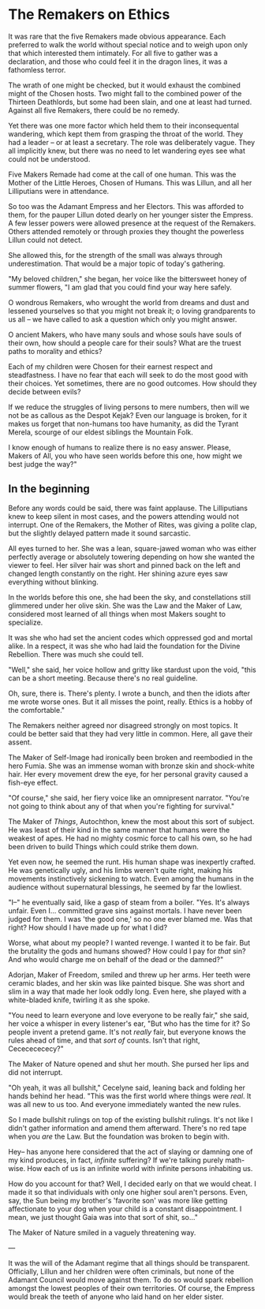# The Remakers on Ethics

It was rare that the five Remakers made obvious appearance. Each preferred to walk the world without special notice and to weigh upon only that which interested them intimately. For all five to gather was a declaration, and those who could feel it in the dragon lines, it was a fathomless terror.

The wrath of one might be checked, but it would exhaust the combined might of the Chosen hosts. Two might fall to the combined power of the Thirteen Deathlords, but some had been slain, and one at least had turned. Against all five Remakers, there could be no remedy.

Yet there was one more factor which held them to their inconsequental wandering, which kept them from grasping the throat of the world. They had a leader – or at least a secretary. The role was deliberately vague. They all implicitly knew, but there was no need to let wandering eyes see what could not be understood.

Five Makers Remade had come at the call of one human. This was the Mother of the Little Heroes, Chosen of Humans. This was Lillun, and all her Lilliputians were in attendance.

So too was the Adamant Empress and her Electors. This was afforded to them, for the pauper Lillun doted dearly on her younger sister the Empress. A few lesser powers were allowed presence at the request of the Remakers. Others attended remotely or through proxies they thought the powerless Lillun could not detect.

She allowed this, for the strength of the small was always through underestimation. That would be a major topic of today's gathering.

"My beloved children," she began, her voice like the bittersweet honey of summer flowers, "I am glad that you could find your way here safely.

O wondrous Remakers, who wrought the world from dreams and dust and lessened yourselves so that you might not break it; o loving grandparents to us all – we have called to ask a question which only you might answer.

O ancient Makers, who have many souls and whose souls have souls of their own, how should a people care for their souls? What are the truest paths to morality and ethics?

Each of my children were Chosen for their earnest respect and steadfastness. I have no fear that each will seek to do the most good with their choices. Yet sometimes, there are no good outcomes. How should they decide between evils?

If we reduce the struggles of living persons to mere numbers, then will we not be as callous as the Despot Kejak? Even our language is broken, for it makes us forget that non-humans too have humanity, as did the Tyrant Merela, scourge of our eldest siblings the Mountain Folk.

I know enough of humans to realize there is no easy answer. Please, Makers of All, you who have seen worlds before this one, how might we best judge the way?"

## In the beginning

Before any words could be said, there was faint applause. The Lilliputians knew to keep silent in most cases, and the powers attending would not interrupt. One of the Remakers, the Mother of Rites, was giving a polite clap, but the slightly delayed pattern made it sound sarcastic.

All eyes turned to her. She was a lean, square-jawed woman who was either perfectly average or absolutely towering depending on how she wanted the viewer to feel. Her silver hair was short and pinned back on the left and changed length constantly on the right. Her shining azure eyes saw everything without blinking.

In the worlds before this one, she had been the sky, and constellations still glimmered under her olive skin. She was the Law and the Maker of Law, considered most learned of all things when most Makers sought to specialize.

It was she who had set the ancient codes which oppressed god and mortal alike. In a respect, it was she who had laid the foundation for the Divine Rebellion. There was much she could tell.

"Well," she said, her voice hollow and gritty like stardust upon the void, "this can be a short meeting. Because there's no real guideline.

Oh, sure, there is. There's plenty. I wrote a bunch, and then the idiots after me wrote worse ones. But it all misses the point, really. Ethics is a hobby of the comfortable."

The Remakers neither agreed nor disagreed strongly on most topics. It could be better said that they had very little in common. Here, all gave their assent.

The Maker of Self-Image had ironically been broken and reembodied in the hero Fumia. She was an immense woman with bronze skin and shock-white hair. Her every movement drew the eye, for her personal gravity caused a fish-eye effect.

"Of course," she said, her fiery voice like an omnipresent narrator. "You're not going to think about any of that when you're fighting for survival."

The Maker of _Things_, Autochthon, knew the most about this sort of subject. He was least of their kind in the same manner that humans were the weakest of apes. He had no mighty cosmic force to call his own, so he had been driven to build Things which could strike them down.

Yet even now, he seemed the runt. His human shape was inexpertly crafted. He was genetically ugly, and his limbs weren't quite right, making his movements instinctively sickening to watch. Even among the humans in the audience without supernatural blessings, he seemed by far the lowliest.

"I–" he eventually said, like a gasp of steam from a boiler. "Yes. It's always unfair. Even I… committed grave sins against mortals. I have never been judged for them. I was 'the good one,' so no one ever blamed me. Was that right? How should I have made up for what I did?

Worse, what about my people? I wanted revenge. I wanted it to be fair. But the brutality the gods and humans showed? How could I pay for _that_ sin? And who would charge me on behalf of the dead or the damned?"

Adorjan, Maker of Freedom, smiled and threw up her arms. Her teeth were ceramic blades, and her skin was like painted bisque. She was short and slim in a way that made her look oddly long. Even here, she played with a white-bladed knife, twirling it as she spoke.

"You need to learn everyone and love everyone to be really fair," she said, her voice a whisper in every listener's ear, "But who has the time for it? So people invent a pretend game. It's not _really_ fair, but everyone knows the rules ahead of time, and that _sort of_ counts. Isn't that right, Cecececececy?"

The Maker of Nature opened and shut her mouth. She pursed her lips and did not interrupt.

"Oh yeah, it was all bullshit," Cecelyne said, leaning back and folding her hands behind her head. "This was the first world where things were _real_. It was all new to us too. And everyone immediately wanted the new rules.

So I made bullshit rulings on top of the existing bullshit rulings. It's not like I didn't gather information and amend them afterward. There's no red tape when you _are_ the Law. But the foundation was broken to begin with.

Hey– has anyone here considered that the act of slaying or damning one of my kind produces, in fact, _infinite_ suffering? If we're talking purely math-wise. How each of us is an infinite world with infinite persons inhabiting us.

How do you account for that? Well, I decided early on that we would cheat. I made it so that individuals with only one higher soul aren't persons. Even, say, the Sun being my brother's 'favorite son' was more like getting affectionate to your dog when your child is a constant disappointment. I mean, we just thought Gaia was into that sort of shit, so..."

The Maker of Nature smiled in a vaguely threatening way.

—

It was the will of the Adamant regime that all things should be transparent. Officially, Lillun and her children were often criminals, but none of the Adamant Council would move against them. To do so would spark rebellion amongst the lowest peoples of their own territories. Of course, the Empress would break the teeth of anyone who laid hand on her elder sister.

